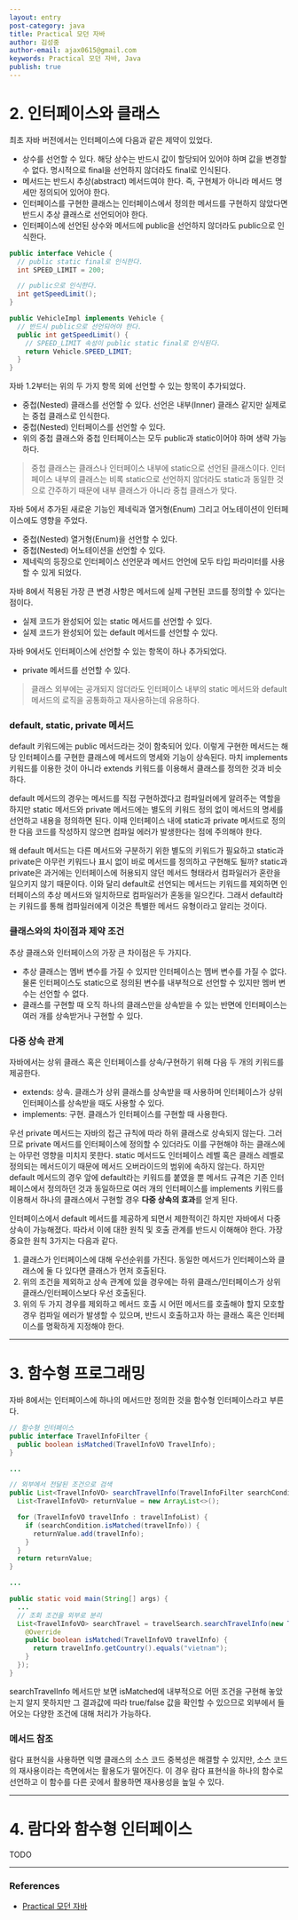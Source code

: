 ```yaml
---
layout: entry
post-category: java
title: Practical 모던 자바
author: 김성중
author-email: ajax0615@gmail.com
keywords: Practical 모던 자바, Java
publish: true
---
```


# 2. 인터페이스와 클래스

최초 자바 버전에서는 인터페이스에 다음과 같은 제약이 있었다.
- 상수를 선언할 수 있다. 해당 상수는 반드시 값이 할당되어 있어야 하며 값을 변경할 수 없다. 명시적으로 final을 선언하지 않더라도 final로 인식된다.
- 메서드는 반드시 추상(abstract) 메서드여야 한다. 즉, 구현체가 아니라 메서드 명세만 정의되어 있어야 한다.
- 인터페이스를 구현한 클래스는 인터페이스에서 정의한 메서드를 구현하지 않았다면 반드시 추상 클래스로 선언되어야 한다.
- 인터페이스에 선언된 상수와 메서드에 public을 선언하지 않더라도 public으로 인식한다.

```java
public interface Vehicle {
  // public static final로 인식한다.
  int SPEED_LIMIT = 200;

  // public으로 인식한다.
  int getSpeedLimit();
}

public VehicleImpl implements Vehicle {
  // 반드시 public으로 선언되어야 한다.
  public int getSpeedLimit() {
    // SPEED_LIMIT 속성이 public static final로 인식된다.
    return Vehicle.SPEED_LIMIT;
  }
}
```

자바 1.2부터는 위의 두 가지 항목 외에 선언할 수 있는 항목이 추가되었다.
- 중첩(Nested) 클래스를 선언할 수 있다. 선언은 내부(Inner) 클래스 같지만 실제로는 중첩 클래스로 인식한다.
- 중첩(Nested) 인터페이스를 선언할 수 있다.
- 위의 중첩 클래스와 중첩 인터페이스는 모두 public과 static이어야 하며 생략 가능하다.
> 중첩 클래스는 클래스나 인터페이스 내부에 static으로 선언된 클래스이다. 인터페이스 내부의 클래스는 비록 static으로 선언하지 않더라도 static과 동일한 것으로 간주하기 때문에 내부 클래스가 아니라 중첩 클래스가 맞다.

자바 5에서 추가된 새로운 기능인 제네릭과 열거형(Enum) 그리고 어노테이션이 인터페이스에도 영향을 주었다.
- 중첩(Nested) 열거형(Enum)을 선언할 수 있다.
- 중첩(Nested) 어노테이션을 선언할 수 있다.
- 제네릭의 등장으로 인터페이스 선언문과 메서드 언언에 모두 타입 파라미터를 사용할 수 있게 되었다.

자바 8에서 적용된 가장 큰 변경 사항은 메서드에 실제 구현된 코드를 정의할 수 있다는 점이다.
- 실제 코드가 완성되어 있는 static 메서드를 선언할 수 있다.
- 실제 코드가 완성되어 있는 default 메서드를 선언할 수 있다.

자바 9에서도 인터페이스에 선언할 수 있는 항목이 하나 추가되었다.
- private 메서드를 선언할 수 있다.
> 클래스 외부에는 공개되지 않더라도 인터페이스 내부의 static 메서드와 default 메서드의 로직을 공통화하고 재사용하는데 유용하다.

### default, static, private 메서드
default 키워드에는 public 메서드라는 것이 함축되어 있다. 이렇게 구현한 메서드는 해당 인터페이스를 구현한 클래스에 메서드의 명세와 기능이 상속된다. 마치 implements 키워드를 이용한 것이 아니라 extends 키워드를 이용해서 클래스를 정의한 것과 비슷하다.

default 메서드의 경우는 메서드를 직접 구현하겠다고 컴파일러에게 알려주는 역할을 하지만 static 메서드와 private 메서드에는 별도의 키워드 정의 없이 메서드의 명세를 선언하고 내용을 정의하면 된다. 이때 인터페이스 내에 static과 private 메서드로 정의한 다음 코드를 작성하지 않으면 컴파일 에러가 발생한다는 점에 주의해야 한다.

왜 default 메서드는 다른 메서드와 구분하기 위한 별도의 키워드가 필요하고 static과 private은 아무런 키워드나 표시 없이 바로 메서드를 정의하고 구현해도 될까? static과 private은 과거에는 인터페이스에 허용되지 않던 메서드 형태라서 컴파일러가 혼란을 일으키지 않기 때문이다. 이와 달리 default로 선언되는 메서드는 키워드를 제외하면 인터페이스의 추상 메서드와 일치하므로 컴파일러가 혼동을 일으킨다. 그래서 default라는 키워드를 통해 컴파일러에게 이것은 특별한 메서드 유형이라고 알리는 것이다.

### 클래스와의 차이점과 제약 조건
추상 클래스와 인터페이스의 가장 큰 차이점은 두 가지다.
- 추상 클래스는 멤버 변수를 가질 수 있지만 인터페이스는 멤버 변수를 가질 수 없다. 물론 인터페이스도 static으로 정의된 변수를 내부적으로 선언할 수 있지만 멤버 변수는 선언할 수 없다.
- 클래스를 구현할 때 오직 하나의 클래스만을 상속받을 수 있는 반면에 인터페이스는 여러 개를 상속받거나 구현할 수 있다.

### 다중 상속 관계
자바에서는 상위 클래스 혹은 인터페이스를 상속/구현하기 위해 다음 두 개의 키워드를 제공한다.
- extends: 상속. 클래스가 상위 클래스를 상속받을 때 사용하며 인터페이스가 상위 인터페이스를 상속받을 때도 사용할 수 있다.
- implements: 구현. 클래스가 인터페이스를 구현할 때 사용한다.

우선 private 메서드는 자바의 접근 규칙에 따라 하위 클래스로 상속되지 않는다. 그러므로 private 메서드를 인터페이스에 정의할 수 있더라도 이를 구현해야 하는 클래스에는 아무런 영향을 미치지 못한다. static 메서드도 인터페이스 레벨 혹은 클래스 레벨로 정의되는 메서드이기 때문에 메서드 오버라이드의 범위에 속하지 않는다. 하지만 default 메서드의 경우 앞에 default라는 키워드를 붙였을 뿐 메서드 규격은 기존 인터페이스에서 정의하던 것과 동일하므로 여러 개의 인터페이스를 implements 키워드를 이용해서 하나의 클래스에서 구현할 경우 **다중 상속의 효과**를 얻게 된다.

인터페이스에서 default 메서드를 제공하게 되면서 제한적이긴 하지만 자바에서 다중 상속이 가능해졌다. 따라서 이에 대한 원칙 및 호출 관계를 반드시 이해해야 한다. 가장 중요한 원칙 3가지는 다음과 같다.
1. 클래스가 인터페이스에 대해 우선순위를 가진다. 동일한 메서드가 인터페이스와 클래스에 둘 다 있다면 클래스가 먼저 호출된다.
2. 위의 조건을 제외하고 상속 관계에 있을 경우에는 하위 클래스/인터페이스가 상위 클래스/인터페이스보다 우선 호출된다.
3. 위의 두 가지 경우를 제외하고 메서드 호출 시 어떤 메서드를 호출해야 할지 모호할 경우 컴파일 에러가 발생할 수 있으며, 반드시 호출하고자 하는 클래스 혹은 인터페이스를 명확하게 지정해야 한다.

---

# 3. 함수형 프로그래밍
자바 8에서는 인터페이스에 하나의 메서드만 정의한 것을 함수형 인터페이스라고 부른다.

```java
// 함수형 인터페이스
public interface TravelInfoFilter {
  public boolean isMatched(TravelInfoVO TravelInfo);
}

...

// 외부에서 전달된 조건으로 검색
public List<TravelInfoVO> searchTravelInfo(TravelInfoFilter searchCondition) {
  List<TravelInfoVO> returnValue = new ArrayList<>();

  for (TravelInfoVO travelInfo : travelInfoList) {
    if (searchCondition.isMatched(travelInfo)) {
      returnValue.add(travelInfo);
    }
  }
  return returnValue;
}

...

public static void main(String[] args) {
  ...
  // 조회 조건을 외부로 분리
  List<TravelInfoVO> searchTravel = travelSearch.searchTravelInfo(new TravelInfoFilter() {
    @Override
    public boolean isMatched(TravelInfoVO travelInfo) {
      return travelInfo.getCountry().equals("vietnam");
    }
  });
}
```

searchTravelInfo 메서드만 보면 isMatched에 내부적으로 어떤 조건을 구현해 놓았는지 알지 못하지만 그 결과값에 따라 true/false 값을 확인할 수 있으므로 외부에서 들어오는 다양한 조건에 대해 처리가 가능하다.

### 메서드 참조
람다 표현식을 사용하면 익명 클래스의 소스 코드 중복성은 해결할 수 있지만, 소스 코드의 재사용이라는 측면에서는 활용도가 떨어진다. 이 경우 람다 표현식을 하나의 함수로 선언하고 이 함수를 다른 곳에서 활용하면 재사용성을 높일 수 있다.

---

# 4. 람다와 함수형 인터페이스

TODO


---

### References
- [Practical 모던 자바](http://www.yes24.com/Product/Goods/92529658)
